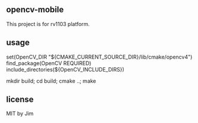 ## opencv-mobile
This project is for rv1103 platform.

## usage
set(OpenCV_DIR "${CMAKE_CURRENT_SOURCE_DIR}/lib/cmake/opencv4")
find_package(OpenCV REQUIRED)
include_directories(${OpenCV_INCLUDE_DIRS})

mkdir build; cd build; cmake ..; make

## license
MIT by Jim
